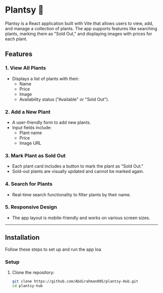 # Plantsy 🌱

Plantsy is a React application built with Vite that allows users to view, add, and manage a collection of plants. The app supports features like searching plants, marking them as "Sold Out," and displaying images with prices for each plant.

## Features

### 1. View All Plants
- Displays a list of plants with their:
  - Name
  - Price
  - Image
  - Availability status ("Available" or "Sold Out").

### 2. Add a New Plant
- A user-friendly form to add new plants.
- Input fields include:
  - Plant name
  - Price
  - Image URL

### 3. Mark Plant as Sold Out
- Each plant card includes a button to mark the plant as "Sold Out."
- Sold-out plants are visually updated and cannot be marked again.

### 4. Search for Plants
- Real-time search functionality to filter plants by their name.

### 5. Responsive Design
- The app layout is mobile-friendly and works on various screen sizes.

---

## Installation

Follow these steps to set up and run the app loa

### Setup
1. Clone the repository:
   ```bash
   git clone https://github.com/Abdirahman005/plantsy-Hub.git
   cd plantsy-hub
